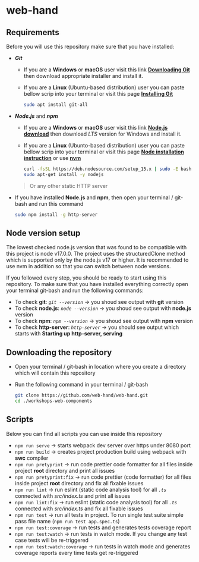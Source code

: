 # web-hand

## Requirements

Before you will use this repository make sure that you have installed:

- **_Git_**

  - If you are a **Windows** or **macOS** user visit this link **[Downloading Git](https://git-scm.com/download/win)** then download appropriate
    installer and install it.
  - If you are a **Linux** (Ubuntu-based distribution) user you can paste bellow scrip into your terminal or visit this page
    **[Installing Git](https://git-scm.com/book/en/v2/Getting-Started-Installing-Git)**

    ```bash
    sudo apt install git-all
    ```

- **_Node.js_** and **_npm_**

  - If you are a **Windows** or **macOS** user visit this link **[Node.js download](https://nodejs.org/en/download/)** then download _LTS_ version for
    Windows and install it.
  - If you are a **Linux** (Ubunto-based distribution) user you can paste bellow scrip into your terminal or visit this page
    **[Node installation instruction](https://nodejs.org/en/download/package-manager/#debian-and-ubuntu-based-linux-distributions)** or use
    **[nvm](https://github.com/nvm-sh/nvm#install--update-script)**

    ```bash
    curl -fsSL https://deb.nodesource.com/setup_15.x | sudo -E bash -
    sudo apt-get install -y nodejs
    ```

  > Or any other static HTTP server

- If you have installed **Node.js** and **npm**, then open your terminal / git-bash and run this command

  ```bash
  sudo npm install -g http-server
  ```

## Node version setup

The lowest checked node.js version that was found to be compatible with this project is node v17.0.0. The project uses the structuredClone method
which is supported only by the node.js v17 or higher. It is recommended to use nvm in addition so that you can switch between node versions.

If you followed every step, you should be ready to start using this repository. To make sure that you have installed everything correctly open your
terminal git-bash and run the following commands:

- To check **git**: _`git --version`_ → you shoud see output with **git** version
- To check **node.js**: _`node --version`_ → you shoud see output with **node.js** version
- To check **npm**: _`npm --version`_ → you shoud see output with **npm** version
- To check **http-server**: _`http-server`_ → you should see output which starts with **Starting up http-server, serving**

## Downloading the repository

- Open your terminal / git-bash in location where you create a directory which will contain this repository

- Run the following command in your terminal / git-bash

  ```bash
  git clone https://github.com/web-hand/web-hand.git
  cd ./workshops-web-components
  ```

## Scripts

Below you can find all scripts you can use inside this repository

- `npm run serve` → starts webpack dev server over https under 8080 port
- `npm run build` → creates project production build using webpack with **swc** compiler
- `npm run pretyprint` → run code prettier code formatter for all files inside project **root** directory and print all issues
- `npm run pretyprint:fix` → run code prettier (code formatter) for all files inside project **root** directory and fix all fixable issues
- `npm run lint` → run eslint (static code analysis tool) for all _`.ts`_ connected with _src/index.ts_ and print all issues
- `npm run lint:fix` → run eslint (static code analysis tool) for all _`.ts`_ connected with _src/index.ts_ and fix all fixable issues
- `npm run test` → run all tests in project. To run single test suite simple pass file name (`npm run test app.spec.ts`)
- `npm run test:coverage` → run tests and generates tests coverage report
- `npm run test:watch` → run tests in watch mode. If you change any test case tests will be re-triggered
- `npm run test:watch:coverage` → run tests in watch mode and generates coverage reports every time tests get re-triggered
